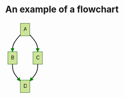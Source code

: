 # An example of a flowchart

<svg xmlns:xlink="http://www.w3.org/1999/xlink" height="233" font-family="&quot;trebuchet ms&quot;,verdana,arial,sans-serif" font-size="16" style="max-width:124.640625px" viewBox="0 0 124.641 233">
  <defs>
    <path id="b" fill="green" stroke-dasharray="1,0" d="m0 0 10 5-10 5z"/>
  </defs>
  <path fill="none" stroke="#000" stroke-width="2" marker-end="url(#a)" d="m47.473 44.015-4.157 4.664c-4.157 4.664-12.47 13.993-16.628 22.823-4.157 8.831-4.157 17.165-4.157 21.331V97"/>
  <defs>
    <marker id="a" markerHeight="6" markerUnits="strokeWidth" markerWidth="8" orient="auto" refX="9" refY="5" viewBox="0 0 10 10">
      <use xlink:href="#b" stroke-dasharray="1,0"/>
    </marker>
  </defs>
  <path fill="none" stroke="#000" stroke-width="2" marker-end="url(#c)" d="m76.91 44.015 4.157 4.664c4.157 4.664 12.47 13.993 16.628 22.823 4.157 8.831 4.157 17.165 4.157 21.331V97"/>
  <defs>
    <marker id="c" markerHeight="6" markerUnits="strokeWidth" markerWidth="8" orient="auto" refX="9" refY="5" viewBox="0 0 10 10">
      <use xlink:href="#b" stroke-dasharray="1,0"/>
    </marker>
  </defs>
  <path fill="none" stroke="#000" stroke-width="2" marker-end="url(#d)" d="M22.531 136v4.167c0 4.166 0 12.5 4.126 21.295 4.126 8.796 12.377 18.054 16.503 22.684l4.125 4.629"/>
  <defs>
    <marker id="d" markerHeight="6" markerUnits="strokeWidth" markerWidth="8" orient="auto" refX="9" refY="5" viewBox="0 0 10 10">
      <use xlink:href="#b" stroke-dasharray="1,0"/>
    </marker>
  </defs>
  <path fill="none" stroke="#000" stroke-width="2" marker-end="url(#e)" d="M101.852 136v4.167c0 4.166 0 12.5-4.126 21.295-4.126 8.796-12.377 18.054-16.503 22.684l-4.125 4.629"/>
  <defs>
    <marker id="e" markerHeight="6" markerUnits="strokeWidth" markerWidth="8" orient="auto" refX="9" refY="5" viewBox="0 0 10 10">
      <use xlink:href="#b" stroke-dasharray="1,0"/>
    </marker>
  </defs>
  <foreignObject width="0" height="0" color="#000" style="background-color:#e8e8e8;text-align:center">
    <div xmlns="http://www.w3.org/1999/xhtml" display="inline-block" style="white-space:nowrap">
      <span fill="#000" color="#000" style="background-color:#e8e8e8;text-align:center"/>
    </div>
  </foreignObject>
  <foreignObject width="0" height="0" color="#000" style="background-color:#e8e8e8;text-align:center">
    <div xmlns="http://www.w3.org/1999/xhtml" display="inline-block" style="white-space:nowrap">
      <span fill="#000" color="#000" style="background-color:#e8e8e8;text-align:center"/>
    </div>
  </foreignObject>
  <foreignObject width="0" height="0" color="#000" style="background-color:#e8e8e8;text-align:center">
    <div xmlns="http://www.w3.org/1999/xhtml" display="inline-block" style="white-space:nowrap">
      <span fill="#000" color="#000" style="background-color:#e8e8e8;text-align:center"/>
    </div>
  </foreignObject>
  <foreignObject width="0" height="0" color="#000" style="background-color:#e8e8e8;text-align:center">
    <div xmlns="http://www.w3.org/1999/xhtml" display="inline-block" style="white-space:nowrap">
      <span fill="#000" color="#000" style="background-color:#e8e8e8;text-align:center"/>
    </div>
  </foreignObject>
  <g transform="translate(62.191 27.5)">
    <rect width="29.438" height="39" x="-14.719" y="-19.5" fill="#cde498" stroke="#13540c" rx="0" ry="0"/>
    <foreignObject width="9.438" height="19" color="#000" style="text-align:center" transform="translate(-4.719 -9.5)">
      <div xmlns="http://www.w3.org/1999/xhtml" display="inline-block" style="white-space:nowrap">
        A
      </div>
    </foreignObject>
  </g>
  <g transform="translate(22.531 116.5)">
    <rect width="29.063" height="39" x="-14.531" y="-19.5" fill="#cde498" stroke="#13540c" rx="0" ry="0"/>
    <foreignObject width="9.063" height="19" color="#000" style="text-align:center" transform="translate(-4.531 -9.5)">
      <div xmlns="http://www.w3.org/1999/xhtml" display="inline-block" style="white-space:nowrap">
        B
      </div>
    </foreignObject>
  </g>
  <g transform="translate(101.852 116.5)">
    <rect width="29.578" height="39" x="-14.789" y="-19.5" fill="#cde498" stroke="#13540c" rx="0" ry="0"/>
    <foreignObject width="9.578" height="19" color="#000" style="text-align:center" transform="translate(-4.79 -9.5)">
      <div xmlns="http://www.w3.org/1999/xhtml" display="inline-block" style="white-space:nowrap">
        C
      </div>
    </foreignObject>
  </g>
  <g transform="translate(62.191 205.5)">
    <rect width="29.813" height="39" x="-14.906" y="-19.5" fill="#cde498" stroke="#13540c" rx="0" ry="0"/>
    <foreignObject width="9.813" height="19" color="#000" style="text-align:center" transform="translate(-4.906 -9.5)">
      <div xmlns="http://www.w3.org/1999/xhtml" display="inline-block" style="white-space:nowrap">
        D
      </div>
    </foreignObject>
  </g>
</svg>
